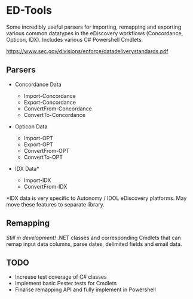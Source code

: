 # ED-Tools
Some incredibly useful parsers for importing, remapping and exporting various common datatypes in the eDiscovery workflows (Concordance, Opticon, IDX). Includes various C# Powershell Cmdlets. 

https://www.sec.gov/divisions/enforce/datadeliverystandards.pdf


## Parsers
* Concordance Data
  * Import-Concordance 
  * Export-Concordance 
  * ConvertFrom-Concordance
  * ConvertTo-Concordance

* Opticon Data
  * Import-OPT 
  * Export-OPT 
  * ConvertFrom-OPT
  * ConvertTo-OPT

* IDX Data*
  * Import-IDX 
  * ConvertFrom-IDX 

*IDX data is very specific to Autonomy / IDOL eDiscovery platforms. May move these features to separate library.


## Remapping
*Still in development!*
.NET classes and corresponding Cmdlets that can remap input data columns, parse dates, delimited fields and email data. 

## TODO
- Increase test coverage of C# classes
- Implement basic Pester tests for Cmdlets
- Finalise remapping API and fully implement in Powershell


